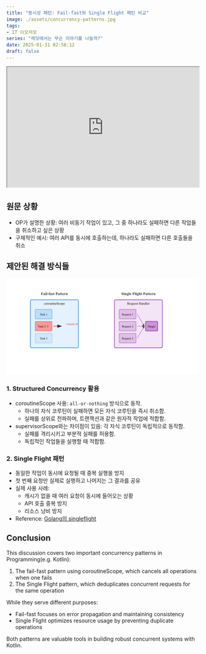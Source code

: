 ```yaml
---
title: "동시성 패턴: Fail-fast와 Single Flight 패턴 비교"
image: ./assets/concurrency-patterns.jpg
tags:
- IT 이모저모
series: "레딧에서는 무슨 이야기를 나눌까?"
date: 2025-01-31 02:58:12
draft: false
---
```


<iframe src="https://embed.reddit.com/r/Kotlin/comments/1icz7k8/whats_the_name_of_this_concurrency_concept"    scrolling="no" width="100%" height="316"></iframe>

## 원문 상황

- OP가 설명한 상황: 여러 비동기 작업이 있고, 그 중 하나라도 실패하면 다른 작업들을 취소하고 싶은 상황
- 구체적인 예시: 여러 API를 동시에 호출하는데, 하나라도 실패하면 다른 호출들을 취소

## 제안된 해결 방식들

![concurrency patterns](./assets/concurrency-patterns.jpg)

### 1. Structured Concurrency 활용

- coroutineScope 사용: `all-or-nothing` 방식으로 동작.
  - 하나의 자식 코루틴이 실패하면 모든 자식 코루틴을 즉시 취소함.
  - 실패를 상위로 전파하며, 트랜잭션과 같은 원자적 작업에 적합함.
- supervisorScope와는 차이점이 있음: 각 자식 코루틴이 독립적으로 동작함.
  - 실패를 격리시키고 부분적 실패를 허용함.
  - 독립적인 작업들을 실행할 때 적합함.

### 2. Single Flight 패턴

- 동일한 작업이 동시에 요청될 때 중복 실행을 방지
- 첫 번째 요청만 실제로 실행하고 나머지는 그 결과를 공유
- 실제 사용 사례:
  - 캐시가 없을 때 여러 요청이 동시에 들어오는 상황
  - API 호출 중복 방지
  - 리소스 낭비 방지
- Reference: [Golang의 singleflight](https://pkg.go.dev/golang.org/x/sync/singleflight)

## Conclusion

This discussion covers two important concurrency patterns in Programming(e.g. Kotlin):

1. The fail-fast pattern using coroutineScope, which cancels all operations when one fails
2. The Single Flight pattern, which deduplicates concurrent requests for the same operation

While they serve different purposes:

- Fail-fast focuses on error propagation and maintaining consistency
- Single Flight optimizes resource usage by preventing duplicate operations

Both patterns are valuable tools in building robust concurrent systems with Kotlin.
